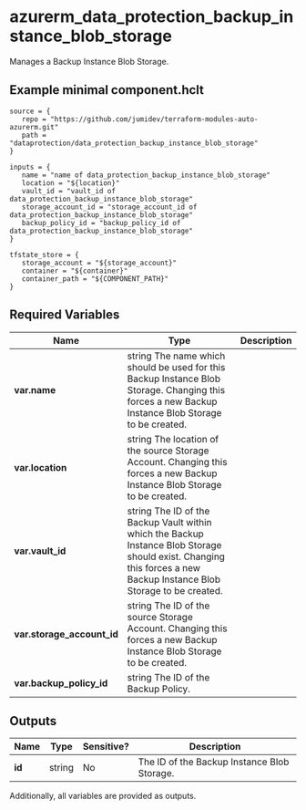 # azurerm_data_protection_backup_instance_blob_storage

Manages a Backup Instance Blob Storage.

## Example minimal component.hclt

```hcl
source = {
   repo = "https://github.com/jumidev/terraform-modules-auto-azurerm.git" 
   path = "dataprotection/data_protection_backup_instance_blob_storage" 
}

inputs = {
   name = "name of data_protection_backup_instance_blob_storage" 
   location = "${location}" 
   vault_id = "vault_id of data_protection_backup_instance_blob_storage" 
   storage_account_id = "storage_account_id of data_protection_backup_instance_blob_storage" 
   backup_policy_id = "backup_policy_id of data_protection_backup_instance_blob_storage" 
}

tfstate_store = {
   storage_account = "${storage_account}" 
   container = "${container}" 
   container_path = "${COMPONENT_PATH}" 
}

```

## Required Variables

| Name | Type |  Description |
| ---- | --------- |  ----------- |
| **var.name** | string  The name which should be used for this Backup Instance Blob Storage. Changing this forces a new Backup Instance Blob Storage to be created. | 
| **var.location** | string  The location of the source Storage Account. Changing this forces a new Backup Instance Blob Storage to be created. | 
| **var.vault_id** | string  The ID of the Backup Vault within which the Backup Instance Blob Storage should exist. Changing this forces a new Backup Instance Blob Storage to be created. | 
| **var.storage_account_id** | string  The ID of the source Storage Account. Changing this forces a new Backup Instance Blob Storage to be created. | 
| **var.backup_policy_id** | string  The ID of the Backup Policy. | 



## Outputs

| Name | Type | Sensitive? | Description |
| ---- | ---- | --------- | --------- |
| **id** | string | No  | The ID of the Backup Instance Blob Storage. | 

Additionally, all variables are provided as outputs.
